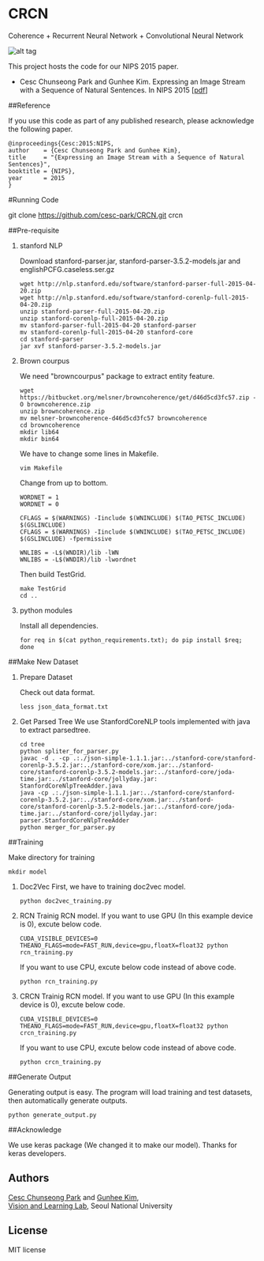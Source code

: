 
# CRCN
Coherence + Recurrent Neural Network +  Convolutional Neural Network

![alt tag](https://raw.githubusercontent.com/cesc-park/CRCN/master/stream2text_nips.jpg)


This project hosts the code for our NIPS 2015 paper.

+ Cesc Chunseong Park and Gunhee Kim. Expressing an Image Stream with a Sequence of Natural Sentences. In NIPS 2015
[[pdf](http://www.cs.cmu.edu/~gunhee/publish/nips15_stream2text.pdf)]




##Reference

If you use this code as part of any published research, please acknowledge the following paper.

```
@inproceedings{Cesc:2015:NIPS,
author    = {Cesc Chunseong Park and Gunhee Kim},
title     = "{Expressing an Image Stream with a Sequence of Natural Sentences}",
booktitle = {NIPS},
year      = 2015
}
```


#Running Code

git clone https://github.com/cesc-park/CRCN.git crcn

##Pre-requisite

1. stanford NLP

	Download stanford-parser.jar, stanford-parser-3.5.2-models.jar and englishPCFG.caseless.ser.gz
	```
	wget http://nlp.stanford.edu/software/stanford-parser-full-2015-04-20.zip
	wget http://nlp.stanford.edu/software/stanford-corenlp-full-2015-04-20.zip
	unzip stanford-parser-full-2015-04-20.zip
	unzip stanford-corenlp-full-2015-04-20.zip
	mv stanford-parser-full-2015-04-20 stanford-parser
	mv stanford-corenlp-full-2015-04-20 stanford-core
	cd stanford-parser
	jar xvf stanford-parser-3.5.2-models.jar
	```
2. Brown courpus

	We need "browncourpus" package to extract entity feature.
	```
	wget https://bitbucket.org/melsner/browncoherence/get/d46d5cd3fc57.zip -O browncoherence.zip
	unzip browncoherence.zip
	mv melsner-browncoherence-d46d5cd3fc57 browncoherence
	cd browncoherence
	mkdir lib64
	mkdir bin64
	```

	We have to change some lines in Makefile.
	```
	vim Makefile
	```
	Change from up to bottom.
	
	```
	WORDNET = 1
	WORDNET = 0
	```
	
	```
	CFLAGS = $(WARNINGS) -Iinclude $(WNINCLUDE) $(TAO_PETSC_INCLUDE) $(GSLINCLUDE)
	CFLAGS = $(WARNINGS) -Iinclude $(WNINCLUDE) $(TAO_PETSC_INCLUDE) $(GSLINCLUDE) -fpermissive 
	```
	
	```
	WNLIBS = -L$(WNDIR)/lib -lWN
	WNLIBS = -L$(WNDIR)/lib -lwordnet
	```
	
	Then build TestGrid.
	```
	make TestGrid
	cd ..
	```
3.  python modules

	Install all dependencies.
	```
	for req in $(cat python_requirements.txt); do pip install $req; done
	```


##Make New Dataset

1. Prepare Dataset

	Check out data format.
	```
	less json_data_format.txt
	```

2. Get Parsed Tree
	We use StanfordCoreNLP tools implemented with java to extract parsedtree. 
	```
	cd tree
	python spliter_for_parser.py
	javac -d . -cp .:./json-simple-1.1.1.jar:../stanford-core/stanford-corenlp-3.5.2.jar:../stanford-core/xom.jar:../stanford-core/stanford-corenlp-3.5.2-models.jar:../stanford-core/joda-time.jar:../stanford-core/jollyday.jar: StanfordCoreNlpTreeAdder.java
	java -cp .:./json-simple-1.1.1.jar:../stanford-core/stanford-corenlp-3.5.2.jar:../stanford-core/xom.jar:../stanford-core/stanford-corenlp-3.5.2-models.jar:../stanford-core/joda-time.jar:../stanford-core/jollyday.jar: parser.StanfordCoreNlpTreeAdder
	python merger_for_parser.py
	```


##Training

Make directory for training

```
mkdir model
```


1. Doc2Vec
	First, we have to training doc2vec model.

	```
	python doc2vec_training.py
	```

2. RCN
	Trainig RCN model.
	If you want to use GPU (In this example device is 0), excute below code.

	```
	CUDA_VISIBLE_DEVICES=0 THEANO_FLAGS=mode=FAST_RUN,device=gpu,floatX=float32 python rcn_training.py
	```
	If you want to use CPU, excute below code instead of above code.

	```
	python rcn_training.py
	```

3. CRCN
	Trainig RCN model.
	If you want to use GPU (In this example device is 0), excute below code.
	```
	CUDA_VISIBLE_DEVICES=0 THEANO_FLAGS=mode=FAST_RUN,device=gpu,floatX=float32 python crcn_training.py
	```
	If you want to use CPU, excute below code instead of above code.

	```
	python crcn_training.py
	```


##Generate Output

Generating output is easy. The program will load training and test datasets, then automatically generate outputs.

```
python generate_output.py
```

##Acknowledge

We use keras package (We changed it to make our model). Thanks for keras developers.


## Authors

[Cesc Chunseong Park](http://vision.snu.ac.kr/cesc/) and [Gunhee Kim](http://www.cs.cmu.edu/~gunhee/),  
[Vision and Learning Lab](http://vision.snu.ac.kr/), 
Seoul National University
 
## License
MIT license

